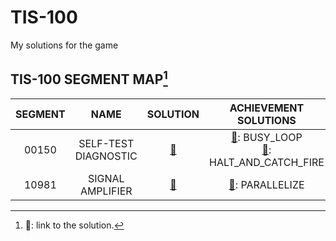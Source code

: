 # TIS-100
My solutions for the game

## TIS-100 SEGMENT MAP[^1]
|SEGMENT|NAME|SOLUTION|ACHIEVEMENT SOLUTIONS|
|:---:|:---:|:---:|:---:|
|00150|SELF-TEST DIAGNOSTIC|[:bear:](https://github.com/Mushi0/TIS-100/SEGMENT_MAP/00150.0.txt)|[:bear:](https://github.com/Mushi0/TIS-100/SEGMENT_MAP/00150.1.txt): BUSY_LOOP <br /> [:bear:](https://github.com/Mushi0/TIS-100/SEGMENT_MAP/00150.2.txt): HALT_AND_CATCH_FIRE|
|10981|SIGNAL AMPLIFIER|[:bear:](https://github.com/Mushi0/TIS-100/SEGMENT_MAP/10981.0.txt)|[:bear:](https://github.com/Mushi0/TIS-100/SEGMENT_MAP/10981.1.txt): PARALLELIZE|

[^1]: :bear:: link to the solution. 